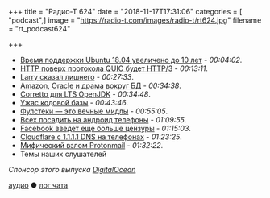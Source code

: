 +++
title = "Радио-Т 624"
date = "2018-11-17T17:31:06"
categories = [ "podcast",]
image = "https://radio-t.com/images/radio-t/rt624.jpg"
filename = "rt_podcast624"

+++

- [Время поддержки Ubuntu 18.04 увеличено до 10 лет](http://www.opennet.ru/opennews/art.shtml?num=49615) - *00:04:02*.
- [HTTP поверх протокола QUIC будет HTTP/3](http://www.opennet.ru/opennews/art.shtml?num=49594) - *00:13:11*.
- [Larry сказал лишнего](https://outline.com/UzUdUE) - *00:27:33*.
- [Amazon, Oracle и драма вокруг БД](https://www.itnews.com.au/news/amazon-and-oracle-in-database-drama-515447) - *00:34:38*.
- [Corretto для LTS OpenJDK](https://aws.amazon.com/corretto/) - *00:34:48*.
- [Ужас кодовой базы](https://news.ycombinator.com/item?id=18442941) - *00:43:46*.
- [Фулстеки — это вечные мидлы](https://habr.com/post/429612/) - *00:55:05*.
- [Всех посадить на андроид телефоны](https://www.theverge.com/2018/11/14/18095729/mark-zuckerberg-order-facebook-executive-android-phones) - *01:09:55*.
- [Facebook введет еще больше цензуры](https://techcrunch.com/2018/11/15/facebook-borderline-content/) - *01:15:03*.
- [Cloudflare с 1.1.1.1 DNS на телефонах](https://www.bleepingcomputer.com/news/security/cloudflare-brings-its-1111-dns-service-to-android-and-ios-mobile-devices/) - *01:23:25*.
- [Мифический взлом Protonmail](https://pastebin.com/bwvqHhbA?fbclid=IwAR3Nk2wKnv4MjRycU0oQQas5eXQ3v5x9Or_KAsefmgmykH0PviLS74fIR1c) - *01:32:22*.
- Темы наших слушателей

*Спонсор этого выпуска [DigitalOcean](https://www.digitalocean.com)*


[аудио](http://cdn.radio-t.com/rt_podcast624.mp3) ● [лог чата](http://chat.radio-t.com/logs/radio-t-624.html)
<audio src="http://cdn.radio-t.com/rt_podcast624.mp3" preload="none"></audio>